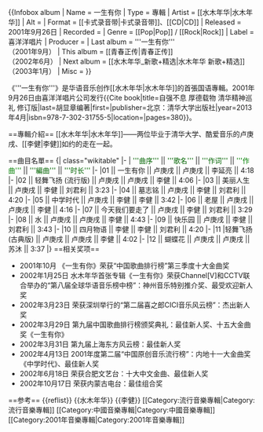 {{Infobox album
| Name        = 一生有你
| Type        = 專輯
| Artist      = [[水木年华|水木年华]]
| Alt         =
| Format      = [[卡式录音带|卡式录音带]]、[[CD|CD]]
| Released    = 2001年9月26日
| Recorded    =
| Genre       = [[Pop|Pop]] / [[Rock|Rock]] 
| Label       = 喜洋洋唱片
| Producer    = 
| Last album  =  '''一生有你'''<br/>（2001年9月）
| This album  = [[青春正传|青春正传]]<br/>（2002年6月）
| Next album  = [[水木年华_新歌+精选|水木年华 新歌+精选]]<br/>（2003年1月）
| Misc        = 
}}
 
《'''一生有你'''》是华语音乐创作[[水木年华|水木年华]]的首張国语專輯。2001年9月26日由喜洋洋唱片公司发行<ref>{{Cite book|title=自强不息 厚德载物 清华精神巡礼 修订版|last=胡显章编著|first=|publisher=北京：清华大学出版社|year=2013年4月|isbn=978-7-302-31755-5|location=|pages=380}}</ref>。

==專輯介紹==
[[水木年华|水木年华]]——两位毕业于清华大学、酷爱音乐的卢庚戌、[[李健|李健]]如约的走在一起。

==曲目名單==
{| class="wikitable"
|-
| <font color=darkgreen>'''曲序'''</font> || <font color=darkgreen>'''歌名'''</font> || <font color=darkgreen>'''作词'''</font> || <font color=green>'''作曲'''</font> || <font color=darkgreen>'''編曲'''</font> || <font color=darkgreen>'''时长'''</font>
|-
|01 || 一生有你 || 卢庚戌  || 卢庚戌  || 李延亮  || 4:18
|-
|02 || 轻舞飞扬 (流行版) || 卢庚戌 || 卢庚戌 || 李健 || 4:06
|-
|03 || 美丽人生 || 卢庚戌 || 李健 || 刘君利 || 3:23
|-
|04 || 墓志铭 || 卢庚戌 || 李健 || 刘君利 || 4:20
|-
|05 || 中学时代 || 卢庚戌 || 李健 || 李健 || 3:42
|-
|06 || 老屋 || 卢庚戌 || 卢庚戌 || 李健 || 4:16
|-
|07 || 今天我们要走了 || 卢庚戌 || 李健 || 刘君利 || 3:29
|-
|08 || 水 || 卢庚戌 || 卢庚戌 || 李健 || 4:43
|-
|09 || 快乐园 || 卢庚戌 || 李健 || 刘君利 || 3:43
|-
|10 || 四月物语 || 李健 || 李健 || 刘君利 || 4:20
|-
|11
|轻舞飞扬 (古典版) || 卢庚戌 || 卢庚戌 || 李健 || 4:02
|-
|12 || 蝴蝶花 || 卢庚戌 || 卢庚戌 || 苏沐 || 3:37
|}
==相关奖项==
* 2001年10月  《一生有你》荣获“中国歌曲排行榜”第三季度十大金曲奖
* 2002年1月25日   水木年华首张专辑《一生有你》荣获Channel[V]和CCTV联合举办的“第八届全球华语音乐榜中榜”：神州音乐特别推介奖、最受欢迎新人奖
* 2002年3月23日   荣获深圳举行的“第二届喜之郎CICI音乐风云榜”：杰出新人奖
* 2002年3月29日   第九届中国歌曲排行榜颁奖典礼：最佳新人奖、十五大金曲奖《一生有你》
* 2002年3月31日   第九届上海东方风云榜：最佳新人奖
* 2002年4月13日   2001年度第二届“中国原创音乐流行榜”：内地十一大金曲奖《中学时代》、最佳新人奖
* 2002年6月18日   荣获合肥文艺台：十大中文金曲、最佳新人奖
* 2002年10月17日   荣获内蒙古电台：最佳组合奖

==参考==
{{reflist}}
{{水木年华}}
{{李健}}
[[Category:流行音樂專輯|Category:流行音樂專輯]]
[[Category:中國音樂專輯|Category:中國音樂專輯]]
[[Category:2001年音樂專輯|Category:2001年音樂專輯]]